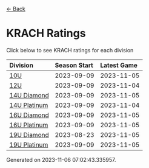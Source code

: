 [<- Back](../readme.md)
# KRACH Ratings
Click below to see KRACH ratings for each division

| Division | Season Start | Latest Game |
| :-- | :-- | :-- |
| [10U](10U-ratings.md) | 2023-09-09 | 2023-11-05 |
| [12U](12U-ratings.md) | 2023-09-09 | 2023-11-04 |
| [14U Diamond](14U-Diamond-ratings.md) | 2023-09-09 | 2023-11-05 |
| [14U Platinum](14U-Platinum-ratings.md) | 2023-09-09 | 2023-11-04 |
| [16U Diamond](16U-Diamond-ratings.md) | 2023-09-09 | 2023-11-05 |
| [16U Platinum](16U-Platinum-ratings.md) | 2023-09-09 | 2023-11-05 |
| [19U Diamond](19U-Diamond-ratings.md) | 2023-08-23 | 2023-11-05 |
| [19U Platinum](19U-Platinum-ratings.md) | 2023-09-09 | 2023-11-05 |

Generated on 2023-11-06 07:02:43.335957.
